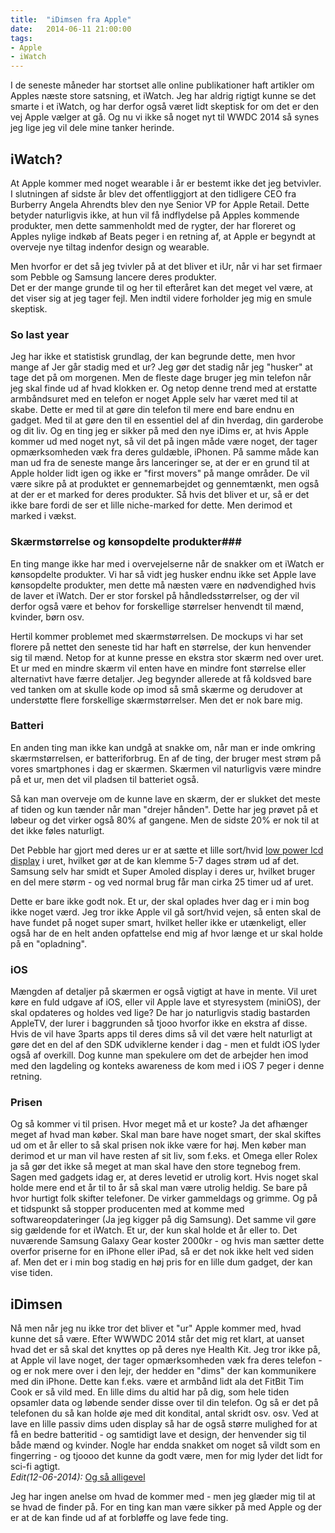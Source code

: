 ```yaml
---
title:  "iDimsen fra Apple"
date:   2014-06-11 21:00:00
tags:
- Apple
- iWatch
---
```

I de seneste måneder har stortset alle online publikationer haft artikler om Apples næste store satsning, et iWatch. 
Jeg har aldrig rigtigt kunne se det smarte i et iWatch, og har derfor også været lidt skeptisk for om det er den vej Apple vælger at gå. 
Og nu vi ikke så noget nyt til WWDC 2014 så synes jeg lige jeg vil dele mine tanker herinde.

## iWatch? ##
At Apple kommer med noget wearable i år er bestemt ikke det jeg betvivler. I slutningen af sidste år blev det offentliggjort at den tidligere CEO fra Burberry Angela Ahrendts blev den nye Senior VP for Apple Retail. Dette betyder naturligvis ikke, at hun vil få indflydelse på Apples kommende produkter, men dette sammenholdt med de rygter, der har floreret og Apples nylige indkøb af Beats peger i en retning af, at Apple er begyndt at overveje nye tiltag indenfor design og wearable.

Men hvorfor er det så jeg tvivler på at det bliver et iUr, når vi har set firmaer som Pebble og Samsung lancere deres produkter.  
Det er der mange grunde til og her til efteråret kan det meget vel være, at det viser sig at jeg tager fejl. Men indtil videre forholder jeg mig en smule skeptisk.

### So last year ###
Jeg har ikke et statistisk grundlag, der kan begrunde dette, men hvor mange af Jer går stadig med et ur?
Jeg gør det stadig når jeg "husker" at tage det på om morgenen. Men de fleste dage bruger jeg min telefon når jeg skal finde ud af hvad klokken er. Og netop denne trend med at erstatte armbåndsuret med en telefon er noget Apple selv har været med til at skabe. Dette er med til at gøre din telefon til mere end bare endnu en gadget. Med til at gøre den til en essentiel del af din hverdag, din garderobe og dit liv.
Og en ting jeg er sikker på med den nye iDims er, at hvis Apple kommer ud med noget nyt, så vil det på ingen måde være noget, der tager opmærksomheden væk fra deres guldæble, iPhonen. På samme måde kan man ud fra de seneste mange års lanceringer se, at der er en grund til at Apple holder lidt igen og ikke er "first movers" på mange områder. De vil være sikre på at produktet er gennemarbejdet og gennemtænkt, men også at der er et marked for deres produkter. Så hvis det bliver et ur, så er det ikke bare fordi de ser et lille niche-marked for dette. Men derimod et marked i vækst.

### Skærmstørrelse og kønsopdelte produkter###
En ting mange ikke har med i overvejelserne når de snakker om et iWatch er kønsopdelte produkter. 
Vi har så vidt jeg husker endnu ikke set Apple lave kønsopdelte produkter, men dette må næsten være en nødvendighed hvis de laver et iWatch.
Der er stor forskel på håndledsstørrelser, og der vil derfor også være et behov for forskellige størrelser henvendt til mænd, kvinder, børn osv.

Hertil kommer problemet med skærmstørrelsen. De mockups vi har set florere på nettet den seneste tid har haft en størrelse, der kun henvender sig til mænd. Netop for at kunne presse en ekstra stor skærm ned over uret. 
Et ur med en mindre skærm vil enten have en mindre font størrelse eller alternativt have færre detaljer. Jeg begynder allerede at få koldsved bare ved tanken om at skulle kode op imod så små skærme og derudover at understøtte flere forskellige skærmstørrelser. Men det er nok bare mig.

### Batteri ###
En anden ting man ikke kan undgå at snakke om, når man er inde omkring skærmstørrelsen, er batteriforbrug. En af de ting, der bruger mest strøm på vores smartphones i dag er skærmen. Skærmen vil naturligvis være mindre på et ur, men det vil pladsen til batteriet også.

Så kan man overveje om de kunne lave en skærm, der er slukket det meste af tiden og kun tænder når man "drejer hånden". Dette har jeg prøvet på et løbeur og det virker også 80% af gangene. Men de sidste 20% er nok til at det ikke føles naturligt.

Det Pebble har gjort med deres ur er at sætte et lille sort/hvid [low power lcd display](http://www.sharpmemorylcd.com/resources/Polarizer-free_Reflective_LCD_White_Paper.pdf) i uret, hvilket gør at de kan klemme 5-7 dages strøm ud af det.
Samsung selv har smidt et Super Amoled display i deres ur, hvilket bruger en del mere størm - og ved normal brug får man cirka 25 timer ud af uret.

Dette er bare ikke godt nok. Et ur, der skal oplades hver dag er i min bog ikke noget værd. Jeg tror ikke Apple vil gå sort/hvid vejen, så enten skal de have fundet på noget super smart, hvilket heller ikke er utænkeligt, eller også har de en helt anden opfattelse end mig af hvor længe et ur skal holde på en "opladning".

### iOS ###
Mængden af detaljer på skærmen er også vigtigt at have in mente. Vil uret køre en fuld udgave af iOS, eller vil Apple lave et styresystem (miniOS), der skal opdateres og holdes ved lige? De har jo naturligvis stadig bastarden AppleTV, der lurer i baggrunden så tjooo hvorfor ikke en ekstra af disse. Hvis de vil have 3parts apps til deres dims så vil det være helt naturligt at gøre det en del af den SDK udviklerne kender i dag - men et fuldt iOS lyder også af overkill. Dog kunne man spekulere om det de arbejder hen imod med den lagdeling og konteks awareness de kom med i iOS 7 peger i denne retning.

### Prisen ###
Og så kommer vi til prisen. Hvor meget må et ur koste? Ja det afhænger meget af hvad man køber. Skal man bare have noget smart, der skal skiftes ud om et år eller to så skal prisen nok ikke være for høj. Men køber man derimod et ur man vil have resten af sit liv, som f.eks. et Omega eller Rolex ja så gør det ikke så meget at man skal have den store tegnebog frem.
Sagen med gadgets idag er, at deres levetid er utrolig kort. Hvis noget skal holde mere end et år til to år så skal man være utrolig heldig. Se bare på hvor hurtigt folk skifter telefoner. De virker gammeldags og grimme. Og på et tidspunkt så stopper producenten med at komme med softwareopdateringer (Ja jeg kigger på dig Samsung). 
Det samme vil gøre sig gældende for et iWatch. Et ur, der kun skal holde et år eller to. Det nuværende Samsung Galaxy Gear koster 2000kr - og hvis man sætter dette overfor priserne for en iPhone eller iPad, så er det nok ikke helt ved siden af. Men det er i min bog stadig en høj pris for en lille dum gadget, der kan vise tiden.

## iDimsen ##
Nå men når jeg nu ikke tror det bliver et "ur" Apple kommer med, hvad kunne det så være. Efter WWWDC 2014 står det mig ret klart, at uanset hvad det er så skal det knyttes op på deres nye Health Kit.
Jeg tror ikke på, at Apple vil lave noget, der tager opmærksomheden væk fra deres telefon - og er nok mere over i den lejr, der hedder en "dims" der kan kommunikere med din iPhone.
Dette kan f.eks. være et armbånd lidt ala det FitBit Tim Cook er så vild med. En lille dims du altid har på dig, som hele tiden opsamler data og løbende sender disse over til din telefon. Og så er det på telefonen du så kan holde øje med dit kondital, antal skridt osv. osv.
Ved at lave en lille passiv dims uden display så har de også større mulighed for at få en bedre batteritid - og samtidigt lave et design, der henvender sig til både mænd og kvinder.
Nogle har endda snakket om noget så vildt som en fingerring - og tjoooo det kunne da godt være, men for mig lyder det lidt for sci-fi agtigt.  
*Edit(12-06-2014):* [Og så alligevel](http://www.macrumors.com/2014/06/10/ringly-smart-ring/)

Jeg har ingen anelse om hvad de kommer med - men jeg glæder mig til at se hvad de finder på. For en ting kan man være sikker på med Apple og der er at de kan finde ud af at forbløffe og lave fede ting.
